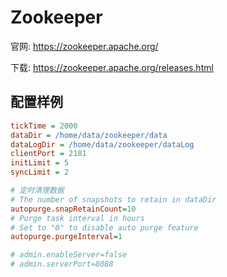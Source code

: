 # Zookeeper

官网: <https://zookeeper.apache.org/>

下载: <https://zookeeper.apache.org/releases.html>

## 配置样例

```cfg
tickTime = 2000
dataDir = /home/data/zookeeper/data
dataLogDir = /home/data/zookeeper/dataLog
clientPort = 2181
initLimit = 5
syncLimit = 2

# 定时清理数据
# The number of snapshots to retain in dataDir
autopurge.snapRetainCount=10
# Purge task interval in hours
# Set to "0" to disable auto purge feature
autopurge.purgeInterval=1

# admin.enableServer=false
# admin.serverPort=8088
```
